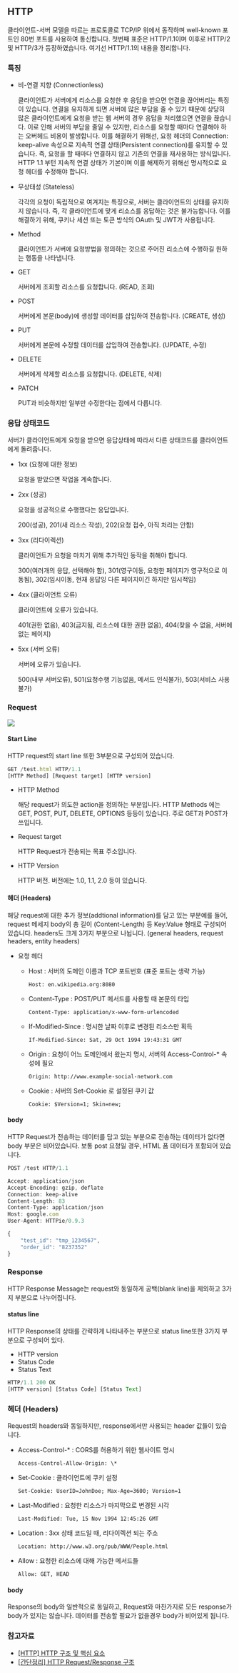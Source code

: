 ## HTTP

클라이언트-서버 모델을 따르는 프로토콜로 TCP/IP 위에서 동작하며 well-known 포트인 80번 포트를 사용하여 통신합니다. 첫번째 표준은 HTTP/1.1이며 이후로 HTTP/2 및 HTTP/3가 등장하였습니다. 여기선 HTTP/1.1의 내용을 정리합니다.

### 특징

- 비-연결 지향 (Connectionless)

  클라이언트가 서버에게 리소스를 요청한 후 응답을 받으면 연결을 끊어버리는 특징이 있습니다. 연결을 유지하게 되면 서버에 많은 부담을 줄 수 있기 때문에 상당히 많은 클라이언트에게 요청을 받는 웹 서버의 경우 응답을 처리했으면 연결을 끊습니다. 이로 인해 서버의 부담을 줄일 수 있지만, 리소스를 요청할 때마다 연결해야 하는 오버헤드 비용이 발생합니다. 이를 해결하기 위해선, 요청 헤더의 Connection: keep-alive 속성으로 지속적 연결 상태(Persistent connection)를 유지할 수 있습니다. 즉, 요청을 할 때마다 연결하지 않고 기존의 연결을 재사용하는 방식입니다. HTTP 1.1 부턴 지속적 연결 상태가 기본이며 이를 해제하기 위해선 명시적으로 요청 헤더를 수정해야 합니다.

- 무상태성 (Stateless)

  각각의 요청이 독립적으로 여겨지는 특징으로, 서버는 클라이언트의 상태를 유지하지 않습니다. 즉, 각 클라이언트에 맞게 리소스를 응답하는 것은 불가능합니다. 이를 해결하기 위해, 쿠키나 세션 또는 토큰 방식의 OAuth 및 JWT가 사용됩니다.

- Method

  클라이언트가 서버에 요청방법을 정의하는 것으로 주어진 리소스에 수행하길 원하는 행동을 나타냅니다.

- GET

  서버에게 조회할 리소스를 요청합니다. (READ, 조회)

- POST

  서버에게 본문(body)에 생성할 데이터를 삽입하여 전송합니다. (CREATE, 생성)

- PUT

  서버에게 본문에 수정할 데이터를 삽입하여 전송합니다. (UPDATE, 수정)

- DELETE

  서버에게 삭제할 리소스를 요청합니다. (DELETE, 삭제)

- PATCH

  PUT과 비슷하지만 일부만 수정한다는 점에서 다릅니다.

### 응답 상태코드

서버가 클라이언트에게 요청을 받으면 응답상태에 따라서 다른 상태코드를 클라이언트에게 돌려줍니다.

- 1xx (요청에 대한 정보)

  요청을 받았으면 작업을 계속합니다.

- 2xx (성공)

  요청을 성공적으로 수행했다는 응답입니다.

  200(성공), 201(새 리소스 작성), 202(요청 접수, 아직 처리는 안함)

- 3xx (리다이렉션)

  클라이언트가 요청을 마치기 위해 추가적인 동작을 취해야 합니다.

  300(여러개의 응답, 선택해야 함), 301(영구이동, 요청한 페이지가 영구적으로 이동됨), 302(임시이동, 현재 응답잉 다른 페이지이긴 하지만 임시적임)

- 4xx (클라이언트 오류)

  클라이언트에 오류가 있습니다.

  401(권한 없음), 403(금지됨, 리소스에 대한 권한 없음), 404(찾을 수 없음, 서버에 없는 페이지)

- 5xx (서버 오류)

  서버에 오류가 있습니다.

  500(내부 서버오류), 501(요청수행 기능없음, 메서드 인식불가), 503(서비스 사용불가)

### Request

![](./Request%20Message.png)

#### Start Line

HTTP request의 start line 또한 3부분으로 구성되어 있습니다.

```jsx
GET /test.html HTTP/1.1
[HTTP Method] [Request target] [HTTP version]
```

- HTTP Method

  해당 request가 의도한 action을 정의하는 부분입니다.
  HTTP Methods 에는 GET, POST, PUT, DELETE, OPTIONS 등등이 있습니다.
  주로 GET과 POST가 쓰입니다.

- Request target

  HTTP Request가 전송되는 목표 주소입니다.

- HTTP Version

  HTTP 버전. 버전에는 1.0, 1.1, 2.0 등이 있습니다.

#### 헤더 (Headers)

해당 request에 대한 추가 정보(addtional information)를 담고 있는 부분예를 들어, request 메세지 body의 총 길이 (Content-Length) 등 Key:Value 형태로 구성되어있습니다.
headers도 크게 3가지 부분으로 나뉩니다. (general headers, request headers, entity headers)

- 요청 헤더

  - Host : 서버의 도메인 이름과 TCP 포트번호 (표준 포트는 생략 가능)

    `Host: en.wikipedia.org:8080`

  - Content-Type : POST/PUT 메서드를 사용할 때 본문의 타입

    `Content-Type: application/x-www-form-urlencoded`

  - If-Modified-Since : 명시한 날짜 이후로 변경된 리소스만 획득

    `If-Modified-Since: Sat, 29 Oct 1994 19:43:31 GMT`

  - Origin : 요청이 어느 도메인에서 왔는지 명시, 서버의 Access-Control-\* 속성에 필요

    `Origin: http://www.example-social-network.com`

  - Cookie : 서버의 Set-Cookie 로 설정된 쿠키 값

    `Cookie: $Version=1; Skin=new;`

#### body

HTTP Request가 전송하는 데이터를 담고 있는 부분으로 전송하는 데이터가 없다면 body 부분은 비어있습니다.
보통 post 요청일 경우, HTML 폼 데이터가 포함되어 있습니다.

```jsx
POST /test HTTP/1.1

Accept: application/json
Accept-Encoding: gzip, deflate
Connection: keep-alive
Content-Length: 83
Content-Type: application/json
Host: google.com
User-Agent: HTTPie/0.9.3

{
    "test_id": "tmp_1234567",
    "order_id": "8237352"
}
```

### Response

HTTP Response Message는 request와 동일하게 공백(blank line)을 제외하고 3가지 부분으로 나누어집니다.

#### status line

HTTP Response의 상태를 간략하게 나타내주는 부분으로 status line또한 3가지 부분으로 구성되어 있다.

- HTTP version
- Status Code
- Status Text

```jsx
HTTP/1.1 200 OK
[HTTP version] [Status Code] [Status Text]
```

### 헤더 (Headers)

Request의 headers와 동일하지만, response에서만 사용되는 header 값들이 있습니다.

- Access-Control-\* : CORS를 허용하기 위한 웹사이트 명시

  `Access-Control-Allow-Origin: \*`

- Set-Cookie : 클라이언트에 쿠키 설정

  `Set-Cookie: UserID=JohnDoe; Max-Age=3600; Version=1`

- Last-Modified : 요청한 리소스가 마지막으로 변경된 시각

  `Last-Modified: Tue, 15 Nov 1994 12:45:26 GMT`

- Location : 3xx 상태 코드일 때, 리다이렉션 되는 주소

  `Location: http://www.w3.org/pub/WWW/People.html`

- Allow : 요청한 리소스에 대해 가능한 메서드들

  `Allow: GET, HEAD`

#### body

Response의 body와 일반적으로 동일하고, Request와 마찬가지로 모든 response가 body가 있지는 않습니다.
데이터를 전송할 필요가 없을경우 body가 비어있게 됩니다.

### 참고자료

- [[HTTP] HTTP 구조 및 핵심 요소](https://velog.io/@mokyoungg/HTTP-HTTP-%EA%B5%AC%EC%A1%B0-%EB%B0%8F-%ED%95%B5%EC%8B%AC-%EC%9A%94%E3%85%85)
- [[간단정리] HTTP Request/Response 구조](https://hahahoho5915.tistory.com/62)
